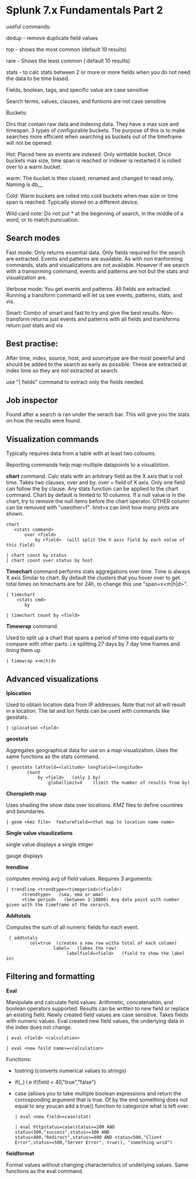 # Splunk 7.x Fundamentals Part 2


useful commands: 

dedup - remove duplicate field values

top - shows the most common (default 10 results)

rare - Shows the least common ( default 10 results)

stats - to calc stats between 2 or more or more fields when you do not need the data to be time based. 


Fields, boolean, tags, and specific value are case sensitive

Search terms, values, clauses, and funtions are not case sensitive


Buckets: 

Dirs that contain raw data and indexing data. They have a max size and timespan. 
3 types of configurable buckets. The purpose of this is to make searches more efficient when searching as buckets out of the timeframe will not be opened:

Hot: Placed here as events are indexed. Only wirttable bucket. Once buckets max size, time span is reached or indexer is restarted it is rolled over to a warm bucket. 

warm: The bucket is then closed, renamed and changed to read only. Naming is db_<youngest eventid>_<oldest eventid>

Cold: Warm buckets are rolled into cold buckets when max size or time span is reached. Typically stored on a different device.


Wild card note: Do not put * at the beginning of search, in the middle of a word, or to match puncuation.


## Search modes

Fast mode: Only returns essential data. Only fields required for the search are extracted. Events and patterns are available. As with non tranforming commands, stats and visualizations are not available. However if we search with a transorming command, events and patterns are not but the stats and visualization are. 

Verbose mode: You get events and patterns. All fields are extracted. Running a transform command will let us see events, patterns, stats, and vis.

Smart: Combo of smart and fast to try and give the best results. Non-transform returns just events and patterns with all fields and transforms return just stats and vis 


## Best practise: 

After time, index, source, host, and sourcetype are the most powerful and should be added to the search as early as possible. 
These are extracted at index time so they are not extracted at search.

use "| fields" command to extract  only the fields needed.

## Job inspector

Found after a search is ran under the serach bar. This will give you the stats on how the results were found.


## Visualization commands

Typically requires data from a table with at least two coloums. 
 
  Reporting commands help map multiple datapoints to a visualiztion. 

**chart** command. Calc stats with an arbitrary field as the X axis that is not time. Takes two clauses, over and by. over = field of X axis. Only one field can follow the by clause.
 Any stats function can be applied to the chart command. Chart by default is limited to 10 columns.
 If a null value is in the chart, try to remove the null items before the chart operator. OTHER column can be removed with "useother=f".
 limit=x can limit how many plots are shown.
 
    chart
       <stats command>
           over <field>
               by <field>  (will split the X axis field by each value of this field)
 
    | chart count by status
    | chart count over status by host


**Timechart** command performs stats aggregations over time. Time is always X axis
  Similar to chart. By default the clusters that you hover over to get total times on timecharts are for 24h, to change this use "span=x<m|h|d>".

    | timechart
        <stats cmd>
           by
     
    | timechart count by <field> 


**Timewrap** command.

  Used to split up a chart that spans a period of time into equal parts to compare with other parts. i.e splitting 27 days by 7 day time frames and lining them up

    | timewrap x<m|h|d>


## Advanced visualizations


**Iplocation**

 Used to obtain location data from IP addresses. Note that not all will result in a location.
 The lat and lon fields can be used with commands like geostats.

    | iplocation <field>


**geostats**

Aggregates geographical data for use on a map visualization. Uses the same functions as the stats command.


    | geostats latfield=<latitude> longfield=<longitude> 
            count
                by <field>   (only 1 by)
                    globallimit=X    (limit the number of results from by)



**Choropleth map**


Uses shading the show data over locations. KMZ files to define countires and boundaries.

    | geom <kmz file>  featureField=<that map to location name name>


**Single value visaulizations**

 
single value displays a single intiger

gauge displays  


**trendline**

computes moving avg of field values. 
Requires 3 arguments:

    | trendline <trendtype><timeperiod>(<field>)
          <trendtype>   (sma, ema or wma)
          <time period>   (between 2-10000) Avg data point with number given with the timeframe of the serarch.


**Addtotals**

 Computes the sum of all numeric fields for each event.


     | addtotals 
             col=true  (creates a new row witha total of each column)
                      label=   (labes the row)
                           labelfield=<field>   (field to show the label in)
                                      

## Filtering and formatting

**Eval**

Manipulate and calculate field values. Arithmetic, concatenation, and boolean operators supported. Results can be written to new field or replace an existing field. Newly created field values are case sensitive. Takes fields with numeric values.  Eval created new field values, the underlying data in the index does not change.

    | eval <field> <calculation>
    
    | eval <new feild name>=<calculation> 


 Functions: 
 
   - tostring  (converts numerical values to strings)
   
   - if(<boolean>,<if ture>,<if false>) 
      i.e if(field < 40,"true","false")
                        
   - case  (allows you to take multiple boolean expressions and return the corrosponding argument that is true.
         Of by the end something does not equal to any youcan add a true() function to categorize what is left over.
   
         | eval <new field>=case(stat)

         | eval httpstatus=case(status>=200 AND status<300,"success",status>=300 AND status<400,"Redirect",status>=400 AND status<500,"Client Error",status>=500,"Server Error", true(), "something wrid")


**fieldformat**

 Format values without changing characteristics of underlying values. Same functions as the eval command.


















